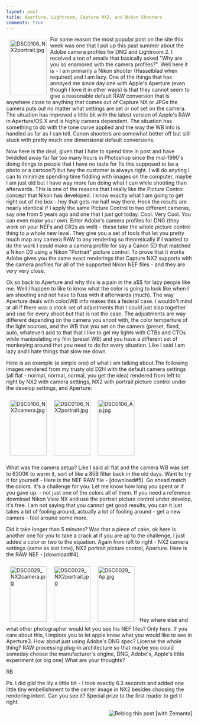 ```yaml
---
layout: post
title: Aperture, Lightroom, Capture NX2, and Nikon Shooters
comments: true
---
```

<a rel="lightbox" href="/wp-content/uploads/2008/DSC0106_NX2portrait.jpg"><img title="DSC0106_NX2portrait.jpg" src="/wp-content/uploads/2008/.thumbs/.DSC0106_NX2portrait.jpg" border="0" alt="DSC0106_NX2portrait.jpg" hspace="10" vspace="10" width="99" height="150" align="left" /></a>For some reason the most popular post on the site this week was one that I put up this past summer about the Adobe camera profiles for DNG and Lightroom 2. I received a ton of emails that basically asked "Why are you so enamored with the camera profiles?". Well here it is - I am primarily a Nikon shooter (Hasselblad when required) and I am lazy. One of the things that has annoyed me since day one with Apple's Aperture (even though I love it in other ways) is that they cannot seem to give a reasonable default RAW conversion that is anywhere close to anything that comes out of Capture NX or JPGs the camera puts out no matter what settings are set or not set on the camera. The situation has improved a little bit with the latest version of Apple's RAW in Aperture/OS X and is highly camera dependent. The situation has something to do with the tone curve applied and the way the WB info is handled as far as I can tell. Canon shooters are somewhat better off but still stuck with pretty much one dimensional default conversions.

<!--more-->Now here is the deal, given that I hate to spend time in post and have twiddled away far far too many hours in Photoshop since the mid-1990's doing things to people that I have no taste for (Is this supposed to be a photo or a cartoon?) but hey the customer is always right. I will do anyting I can to minimize spending time fiddling with images on the computer, maybe I am just old but I have way more fun doing what I can while shooting than afterwards. This is one of the reasons that I really like the Picture Control concept that Nikon has developed. I know exactly what I am going to get right out of the box - hey that gets me half way there. Heck the results are nearly identical if I apply the same Picture Control to two different cameras, say one from 5 years ago and one that I just got today. Cool. Very Cool. You can even make your own. Enter Adobe's camera profiles for DNG (they work on your NEFs and CR2s as well) - these take the whole picture control thing to a whole new level. They give you a set of tools that let you pretty much map any camera RAW to any rendering so theoretically if I wanted to do the work I could make a camera profile for say a Canon 5D that matched a Nikon D3 using a Nikon "Portrait" picture control. To prove that it works Adobe gives you the same exact renderings that Capture NX2 supports with the camera profiles for all of the supported Nikon NEF files - and they are very very close.

Ok so back to Aperture and why this is a pain in the a$$ for lazy people like me. Well I happen to like to know what the color is going to look like when I am shooting and not have to fuss with it afterwards (much). The way Aperture deals with color/WB info makes this a federal case. I wouldn't mind at all if there was a stock set of adjustments that I could just slap together and use for every shoot but that is not the case. The adjustments are way different depending on the camera you shoot with, the color temperture of the light sources, and the WB that you set on the camera (preset, fixed, auto, whatever) add to that that I like to gel my lights with CTBs and CTOs while manipulating my film (preset WB) and you have a different set of monkeying around that you need to do for every situation. Like I said I am lazy and I hate things that slow me down.

Here is an example (a simple one) of what I am talking about.The following images rendered from my trusty old D2H with the default camera settings (all flat - normal, normal, normal, you get the idea) rendered from left to right by NX2 with camera settings, NX2 with portrait picture control under the develop settings, and Aperture:

<a rel="lightbox" href="/wp-content/uploads/2008/DSC0106_NX2camera.jpg"><img title="DSC0106_NX2camera.jpg" src="/wp-content/uploads/2008/.thumbs/.DSC0106_NX2camera.jpg" border="0" alt="DSC0106_NX2camera.jpg" hspace="10" vspace="10" width="99" height="150" /></a><a rel="lightbox" href="/wp-content/uploads/2008/DSC0106_NX2portrait.jpg"><img title="DSC0106_NX2portrait.jpg" src="/wp-content/uploads/2008/.thumbs/.DSC0106_NX2portrait.jpg" border="0" alt="DSC0106_NX2portrait.jpg" hspace="10" vspace="10" width="99" height="150" /></a><a rel="lightbox" href="/wp-content/uploads/2008/DSC0106_Ap.jpg"><img title="DSC0106_Ap.jpg" src="/wp-content/uploads/2008/.thumbs/.DSC0106_Ap.jpg" border="0" alt="DSC0106_Ap.jpg" hspace="10" vspace="10" width="99" height="150" /></a>

What was the camera setup? Like I said all flat and the camera WB was set to 6300K to warm it, sort of like a 85B filter back in the old days. Want to try it for yourself - Here is the NEF RAW file - [download#5]. Go ahead match the colors. It's a challenge for you. Let me know how long you spent or if you gave up. - not just one of the colors all of them. If you need a reference download Nikon View NX and use the portrait picture control under develop, it's free. I am not saying that you cannot get good results, you can it just takes a bit of fooling around, actually a lot of fooling around - get a new camera - fool around some more.

Did it take longer than 5 minutes? Was that a piece of cake, ok here is another one for you to take a crack at if you are up to the challenge, I just added a color or two to the equation. Again from left to right - NX2 camera settings (same as last time), NX2 portrait picture control, Aperture. Here is the RAW NEF - [download#4].

<a rel="lightbox" href="/wp-content/uploads/2008/DSC0029_NX2camera.jpg"><img title="DSC0029_NX2camera.jpg" src="/wp-content/uploads/2008/.thumbs/.DSC0029_NX2camera.jpg" border="0" alt="DSC0029_NX2camera.jpg" hspace="10" vspace="10" width="99" height="150" /></a><a rel="lightbox" href="/wp-content/uploads/2008/DSC0029_NX2portrait.jpg"><img title="DSC0029_NX2portrait.jpg" src="/wp-content/uploads/2008/.thumbs/.DSC0029_NX2portrait.jpg" border="0" alt="DSC0029_NX2portrait.jpg" hspace="10" vspace="10" width="99" height="150" /></a><a rel="lightbox" href="/wp-content/uploads/2008/DSC0029_Ap.jpg"><img title="DSC0029_Ap.jpg" src="/wp-content/uploads/2008/.thumbs/.DSC0029_Ap.jpg" border="0" alt="DSC0029_Ap.jpg" hspace="10" vspace="10" width="99" height="150" /></a>
Hey where else and what other photographer would let you see his NEF files? Only here. If you care about this, I implore you to let apple know what you would like to see in Aperture3. How about just using Adobe's DNG spec? License the whole thing? RAW processing plug-in architecture so that maybe you could someday choose the manufacturer's engine, DNG, Adobe's, Apple's little experiment (or big one) What are your thoughts?

RB

Ps. I did gild the lily a little bit - I took exactly 6.3 seconds and added one little tiny embellishment to the center image in NX2 besides choosing the rendering intent. Can you see it? Special prize to the first reader to get it right.
<div class="zemanta-pixie" style="margin-top: 10px; height: 15px;"><a class="zemanta-pixie-a" title="Zemified by Zemanta" href="http://reblog.zemanta.com/zemified/897de0be-6880-40f6-8c93-7a75824be281/"><img class="zemanta-pixie-img" style="border: medium none; float: right;" src="http://img.zemanta.com/reblog_e.png?x-id=897de0be-6880-40f6-8c93-7a75824be281" alt="Reblog this post [with Zemanta]" /></a></div>
